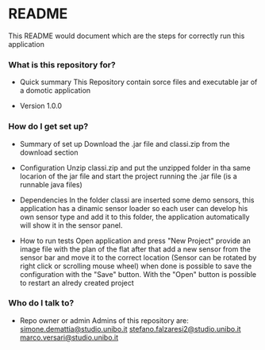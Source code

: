 # README #

This README would document which are the steps for correctly run this application

### What is this repository for? ###

* Quick summary
This Repository contain sorce files and executable jar of a domotic application

* Version
1.0.0

### How do I get set up? ###

* Summary of set up
Download the .jar file and classi.zip from the download section

* Configuration
Unzip classi.zip and put the unzipped folder in tha same locarion of the jar file and start the project running the .jar file (is a runnable java files)

* Dependencies
In the folder classi are inserted some demo sensors, this application has a dinamic sensor loader so each user can develop his own sensor type and add it to this folder, the application automatically will show it in the sensor panel.

* How to run tests
Open application and press "New Project" provide an image file with the plan of the flat after that add a new sensor from the sensor bar and move it to the correct location (Sensor can be rotated by right click or scrolling  mouse wheel) when done is possible to save the configuration with the "Save" button.
With the "Open" button is possible to restart an alredy created project
 

### Who do I talk to? ###

* Repo owner or admin
Admins of this repository are:
simone.demattia@studio.unibo.it
stefano.falzaresi2@studio.unibo.it
marco.versari@studio.unibo.it